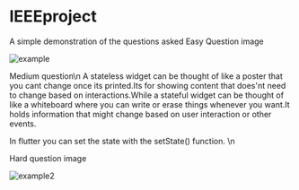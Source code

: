 # IEEEproject
A simple demonstration of the questions asked
Easy Question image

![example](https://github.com/ashwinfelix/IEEEproject/assets/35266735/6899feac-4518-4f6f-b978-f248570e2dbe)

Medium question\n
A stateless widget can be thought of like a poster that you cant change once its printed.Its for showing content that does'nt need to change based on interactions.While a stateful widget can be thought of like a whiteboard where you can write or erase things whenever you want.It holds information that might change based on user interaction or other events.

In flutter you can set the state with the setState() function.
\n


Hard question image

![example2](https://github.com/ashwinfelix/IEEEproject/assets/35266735/58431b21-b8b8-4b52-aa8c-7ce90400a583)

